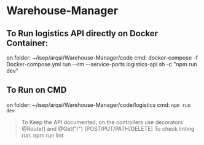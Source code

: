 # Warehouse-Manager

## To Run logistics API directly on Docker Container:

on folder: ~/isep/arqsi/Warehouse-Manager/code
cmd: docker-compose -f Docker-compose.yml run --rm --service-ports logistics-api sh -c "npm run dev"


## To Run on CMD
on folder: ~/isep/arqsi/Warehouse-Manager/code/logistics
cmd: `npm run dev`

> To Keep the API documented, on the controllers use decorators @Route(<endpoint>) and @Get("/") [POST/PUT/PATH/DELETE]
> To check linting run: npm run lint